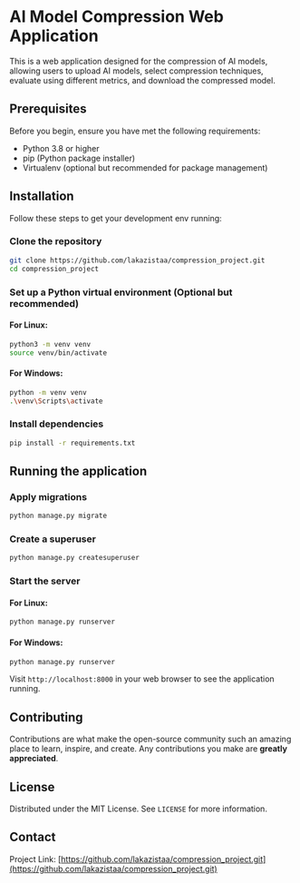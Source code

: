 
# AI Model Compression Web Application

This is a web application designed for the compression of AI models, allowing users to upload AI models, select compression techniques, evaluate using different metrics, and download the compressed model.

## Prerequisites

Before you begin, ensure you have met the following requirements:
- Python 3.8 or higher
- pip (Python package installer)
- Virtualenv (optional but recommended for package management)

## Installation

Follow these steps to get your development env running:

### Clone the repository

```bash
git clone https://github.com/lakazistaa/compression_project.git
cd compression_project
```

### Set up a Python virtual environment (Optional but recommended)

#### For Linux:
```bash
python3 -m venv venv
source venv/bin/activate
```

#### For Windows:
```bash
python -m venv venv
.\venv\Scripts\activate
```

### Install dependencies

```bash
pip install -r requirements.txt
```



## Running the application

### Apply migrations

```bash
python manage.py migrate
```

### Create a superuser

```bash
python manage.py createsuperuser
```

### Start the server

#### For Linux:
```bash
python manage.py runserver
```

#### For Windows:
```bash
python manage.py runserver
```

Visit `http://localhost:8000` in your web browser to see the application running.


## Contributing

Contributions are what make the open-source community such an amazing place to learn, inspire, and create. Any contributions you make are **greatly appreciated**.

## License

Distributed under the MIT License. See `LICENSE` for more information.

## Contact

Project Link: [https://github.com/lakazistaa/compression_project.git](https://github.com/lakazistaa/compression_project.git)

